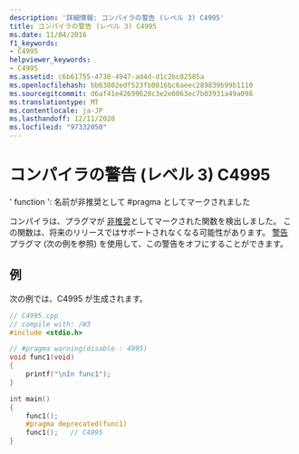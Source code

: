 ```yaml
---
description: '詳細情報: コンパイラの警告 (レベル 3) C4995'
title: コンパイラの警告 (レベル 3) C4995
ms.date: 11/04/2016
f1_keywords:
- C4995
helpviewer_keywords:
- C4995
ms.assetid: c6b61755-4730-4947-ad4d-d1c2bc82585a
ms.openlocfilehash: bb63802edf523fb0816bc6aeec289839b99b1110
ms.sourcegitcommit: d6af41e42699628c3e2e6063ec7b03931a49a098
ms.translationtype: MT
ms.contentlocale: ja-JP
ms.lasthandoff: 12/11/2020
ms.locfileid: "97332050"
---
```

# <a name="compiler-warning-level-3-c4995"></a>コンパイラの警告 (レベル 3) C4995

' function ': 名前が非推奨として #pragma としてマークされました

コンパイラは、プラグマが [非推奨](../../preprocessor/deprecated-c-cpp.md)としてマークされた関数を検出しました。 この関数は、将来のリリースではサポートされなくなる可能性があります。 [警告](../../preprocessor/warning.md)プラグマ (次の例を参照) を使用して、この警告をオフにすることができます。

## <a name="example"></a>例

次の例では、C4995 が生成されます。

```cpp
// C4995.cpp
// compile with: /W3
#include <stdio.h>

// #pragma warning(disable : 4995)
void func1(void)
{
    printf("\nIn func1");
}

int main()
{
    func1();
    #pragma deprecated(func1)
    func1();   // C4995
}
```
